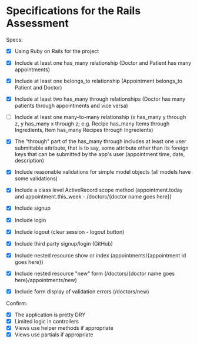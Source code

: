 # Specifications for the Rails Assessment

Specs:

- [x] Using Ruby on Rails for the project
- [x] Include at least one has_many relationship (Doctor and Patient has many appointments)
- [x] Include at least one belongs_to relationship (Appointment belongs_to Patient and Doctor)
- [x] Include at least two has_many through relationships (Doctor has many patients through appointments and vice versa)

- [ ] Include at least one many-to-many relationship (x has_many y through z, y has_many x through z; e.g. Recipe has_many Items through Ingredients, Item has_many Recipes through Ingredients)

- [x] The "through" part of the has_many through includes at least one user submittable attribute, that is to say, some attribute other than its foreign keys that can be submitted by the app's user (appointment time, date, description)
- [x] Include reasonable validations for simple model objects (all models have some validations)
- [x] Include a class level ActiveRecord scope method (appointment.today and appointment.this_week - /doctors/{doctor name goes here})
- [x] Include signup
- [x] Include login
- [x] Include logout (clear session - logout button)
- [x] Include third party signup/login (GitHub)
- [x] Include nested resource show or index (appointments/{appointment id goes here})
- [x] Include nested resource "new" form (/doctors/{doctor name goes here}/appointments/new)
- [x] Include form display of validation errors (/doctors/new)

Confirm:

- [x] The application is pretty DRY
- [x] Limited logic in controllers
- [x] Views use helper methods if appropriate
- [x] Views use partials if appropriate
